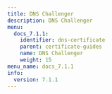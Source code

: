 ```yaml
---
title: DNS Challenger
description: DNS Challenger
menu:
  docs_7.1.1:
    identifier: dns-certificate
    parent: certificate-guides
    name: DNS Challenger
    weight: 15
menu_name: docs_7.1.1
info:
  version: 7.1.1
---
```



